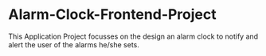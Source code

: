 # Alarm-Clock-Frontend-Project
 This Application Project focusses on the design an alarm clock to notify and alert the user of the alarms he/she sets.
